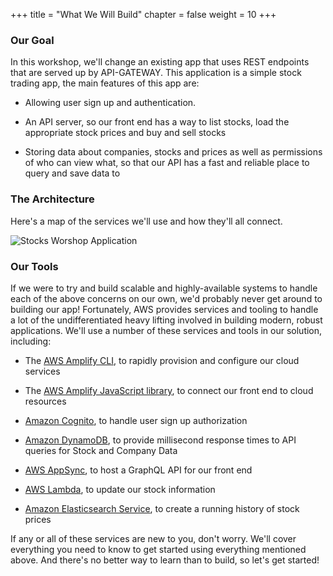 +++
title = "What We Will Build"
chapter = false
weight = 10
+++

### Our Goal
In this workshop, we'll change an existing app that uses REST endpoints that are served up by API-GATEWAY.  This application is a simple stock trading app, the main features of this app are:

* Allowing user sign up and authentication.

* An API server, so our front end has a way to list stocks, load the appropriate stock prices and buy and sell stocks

* Storing data about companies, stocks and prices as well as permissions of who can view what, so that our API has a fast and reliable place to query and save data to

### The Architecture

Here's a map of the services we'll use and how they'll all connect.

![Stocks Worshop Application](/images/architecture/Arch1.png)

### Our Tools

If we were to try and build scalable and highly-available systems to handle each of the above concerns on our own, we'd probably never get around to building our app! Fortunately, AWS provides services and tooling to handle a lot of the undifferentiated heavy lifting involved in building modern, robust applications. We'll use a number of these services and tools in our solution, including:

* The [AWS Amplify CLI](https://github.com/aws-amplify/amplify-cli), to rapidly provision and configure our cloud services

* The [AWS Amplify JavaScript library](https://aws-amplify.github.io/), to connect our front end to cloud resources

* [Amazon Cognito](https://aws.amazon.com/cognito/), to handle user sign up authorization

* [Amazon DynamoDB](https://aws.amazon.com/dynamodb/), to provide millisecond response times to API queries for Stock and Company Data

* [AWS AppSync](https://aws.amazon.com/appsync/), to host a GraphQL API for our front end

* [AWS Lambda](https://aws.amazon.com/lambda/), to update our stock information

* [Amazon Elasticsearch Service](https://aws.amazon.com/elasticsearch-service/), to create a running history of stock prices

If any or all of these services are new to you, don't worry. We'll cover everything you need to know to get started using everything mentioned above. And there's no better way to learn than to build, so let's get started!